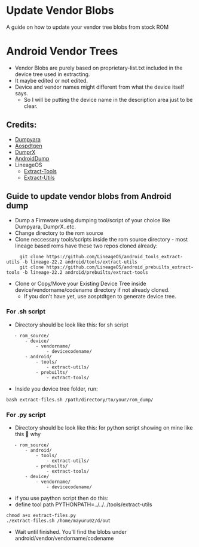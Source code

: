 # Update Vendor Blobs
A guide on how to update your vendor tree blobs from stock ROM

# Android Vendor Trees
- Vendor Blobs are purely based on proprietary-list.txt included in the device tree used in extracting.
- It maybe edited or not edited.
- Device and vendor names might different from what the device itself says.
    - So I will be putting the device name in the description area just to be clear.

## Credits:
- [Dumpyara](https://github.com/sebaubuntu-python/dumpyara)
- [Aospdtgen](https://github.com/sebaubuntu-python/aospdtgen)
- [DumprX](https://github.com/DumprX/DumprX)
- [AndroidDump](https://github.com/AndroidDumps/dumpyara)
- LineageOS
    - [Extract-Tools](https://github.com/LineageOS/android_prebuilts_extract-tools)
    - [Extract-Utils](https://github.com/LineageOS/android_tools_extract-utils)
    
## Guide to update vendor blobs from Android dump
- Dump a Firmware using dumping tool/script of your choice like Dumpyara, DumprX..etc.
- Change directory to the rom source
- Clone neccessary tools/scripts inside the rom source directory - most lineage based roms have these two repos cloned already:
```
     git clone https://github.com/LineageOS/android_tools_extract-utils -b lineage-22.2 android/tools/extract-utils
     git clone https://github.com/LineageOS/android_prebuilts_extract-tools -b lineage-22.2 android/prebuilts/extract-tools
```
 - Clone or Copy/Move your Existing Device Tree inside device/vendorname/codename directory if not already cloned.
    - If you don't have yet, use aosptdtgen to generate device tree.
### For .sh script 
 - Directory should be look like this: for sh script 
 ```
    - rom_source/
        - device/
            - vendorname/
                - devicecodename/
        - android/
            - tools/
                - extract-utils/
            - prebuilts/
                - extract-tools/
  ```
  - Inside you device tree folder, run:
  ```
  bash extract-files.sh /path/directory/to/your/rom_dump/
  ```
### For .py script 
 - Directory should be look like this: for python script showing on mine like this 🤷 why
 ```
    - rom_source/
        - android/
            - tools/
                - extract-utils/
            - prebuilts/
                - extract-tools/
        - device/
            - vendorname/
                - devicecodename/
  ```
  - if you use paython script then do this:
  - define tool path PYTHONPATH=../../../tools/extract-utils
  ```
  chmod a+x extract-files.py
  ./extract-files.sh /home/mayuru02/d/out
  ```


- Wait until finished. You'll find the blobs under android/vendor/vendorname/codename   
